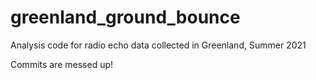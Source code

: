 # greenland_ground_bounce
Analysis code for radio echo data collected in Greenland, Summer 2021

Commits are messed up!